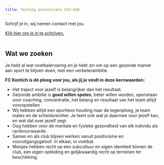 ```yaml
---
title: Testing provinciale U13-U16
---
```


Schrijf je in, wij nemen contact met jou.

<div> <a class="btn-block" href="https://forms.gle/9KPozcy5YU3fQMBu8" target="_blank" title="Klik hier om je in te schrijven.">Klik hier om je in te schrijven.</a></div><br>

<h2>Wat we zoeken</h2>
<p>Je hebt al wat voetbalervaring en je hebt zin om op een gezonde manier aan sport te blijven doen, met een verbeterambitie.</p>

<p><strong>FC Kontich is dé ploeg voor jou, als jij je vindt in deze kernwaarden:</strong></p>
<ul>
    <li>Het traject voor jezelf is belangrijker dan het resultaat.</li>
    <li>Gezonde ambitie is <strong>goed willen spelen</strong>, beter willen worden, openstaan voor coaching, concentratie, het belang en resultaat van het team altijd vooropstellen</li>
    <li>Wij hebben altijd een sportieve houding naar de tegenploeg, je team mates en de scheidsrechter.  Je leert ook wat je daarmee voor jezelf kan, en wat dat over jezelf zegt. </li>
    <li>Oog hebben voor de mentale en fysieke gezondheid van elk individu als randvoorwaarde.</li>
    <li>Samen en als club blijven werken vanuit positivisme en vooruitgangsgeloof. In elkaar, in voetbal. </li>
    <li>Meisjes hebben recht op een subcultuur en eigen identiteit binnen de club, een eigen opleiding en gelijkwaardig recht op terreinen ter beschikking.</li>
</ul>
